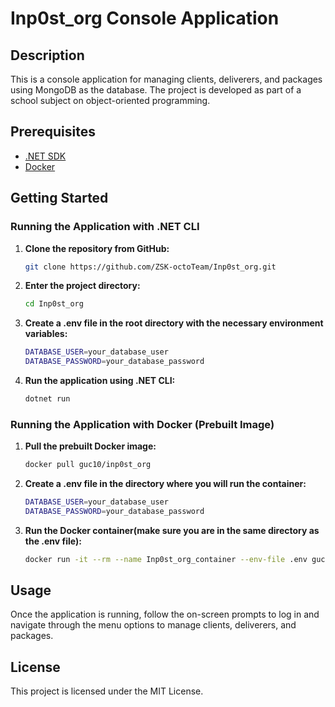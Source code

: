 # Inp0st_org Console Application

## Description
This is a console application for managing clients, deliverers, and packages using MongoDB as the database. The project is developed as part of a school subject on object-oriented programming.

## Prerequisites
- [.NET SDK](https://dotnet.microsoft.com/download)
- [Docker](https://www.docker.com/get-started)

## Getting Started

### Running the Application with .NET CLI

1. **Clone the repository from GitHub:**
    ```sh
    git clone https://github.com/ZSK-octoTeam/Inp0st_org.git
    ```

2. **Enter the project directory:**
    ```sh
    cd Inp0st_org
    ```

3. **Create a .env file in the root directory with the necessary environment variables:**
    ```sh
    DATABASE_USER=your_database_user
    DATABASE_PASSWORD=your_database_password
    ```

4. **Run the application using .NET CLI:**
    ```sh
    dotnet run
    ```

### Running the Application with Docker (Prebuilt Image)

1. **Pull the prebuilt Docker image:**
    ```sh
    docker pull guc10/inp0st_org
    ```

2. **Create a .env file in the directory where you will run the container:**
    ```sh
    DATABASE_USER=your_database_user
    DATABASE_PASSWORD=your_database_password
    ```

3. **Run the Docker container(make sure you are in the same directory as the .env file):**
    ```sh
    docker run -it --rm --name Inp0st_org_container --env-file .env guc10/inp0st_org
    ```

## Usage
Once the application is running, follow the on-screen prompts to log in and navigate through the menu options to manage clients, deliverers, and packages.

## License
This project is licensed under the MIT License.
